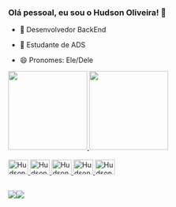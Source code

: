### Olá pessoal, eu sou o Hudson Oliveira! 👋



- 🔭 Desenvolvedor BackEnd
- 👯 Estudante de ADS
- 😄 Pronomes: Ele/Dele



  <div>
<a href="https://beacons.ai/hudsonoliveiradev">
<img height="160cm" src="https://github-readme-stats.vercel.app/api?username=hudsonoliveiradev&show_icons=true&theme=onedark&include_all_commits=true&count_private=true"/>
<img height="160cm" src="https://github-readme-stats.vercel.app/api/top-langs/?username=hudsonoliveiradev&layout=compact&langs_count=16&theme=onedark"/>
</div>
<div style="display: inline_block"><br>
<img alig="center" alt="Hudson-Js" height="30" width="40" src="https://cdn.jsdelivr.net/gh/devicons/devicon/icons/javascript/javascript-original.svg" />
<img alig="center" alt="Hudson-Node" height="30" width="40" src="https://cdn.jsdelivr.net/gh/devicons/devicon/icons/nodejs/nodejs-original.svg" />
<img alig="center" alt="Hudson-SQL" height="30" width="40" src="https://cdn.jsdelivr.net/gh/devicons/devicon/icons/mysql/mysql-original-wordmark.svg" />
<img alig="center" alt="Hudson-Post" height="30" width="40" src="https://cdn.jsdelivr.net/gh/devicons/devicon/icons/postgresql/postgresql-original-wordmark.svg" />
<img alig="center" alt="Hudson-Git" height="30" width="40" src="https://cdn.jsdelivr.net/gh/devicons/devicon/icons/git/git-original-wordmark.svg" />
</div>

##

<div>
<a href = "mailto:hudsonoliveiradev@gmail.com"><img src="https://img.shields.io/badge/Gmail-D14836?style=for-the-badge&logo=gmail&logoColor=white" target="_blank></a>
<a href = "https://www.linkedin.com/in/hudsonoliveiradev/"><img src="https://img.shields.io/badge/LinkedIn-0077B5?style=for-the-badge&logo=linkedin&logoColor=white" target="_blank></a>
</div>

##



